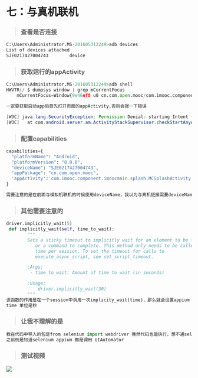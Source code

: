 # 七：与真机联机



> ### 查看是否连接

```python
C:\Users\Administrator.MS-201605312249>adb devices
List of devices attached
SJE0217427004743        device
```



> ### 获取运行的appActivity



```python
C:\Users\Administrator.MS-201605312249>adb shell
HWVTR:/ $ dumpsys window | grep mCurrentFocus
    mCurrentFocus=Window{9e46ef8 u0 cn.com.open.mooc/com.imooc.component.imoocmain.splash.MCSplashActivity}
```

```python
一定要获取启动app后首先打开页面的appActivity,否则会报一下错误
```

```java
[W3C] java.lang.SecurityException: Permission Denial: starting Intent { flg=0x10000000 cmp=cn.com.open.mooc/com.imooc.component.imoocmain.index.MCMainActivity } from null (pid=23282, uid=2000) not exported from uid 10130
[W3C] 	at com.android.server.am.ActivityStackSupervisor.checkStartAnyActivityPermission(ActivityStackSupervisor.java:1877)
```





> ### 配置capabilities



```python
capabilities={
  "platformName": "Android",
  "platformVersion": "8.0.0",
  "deviceName": "SJE0217427004743",
  "appPackage": "cn.com.open.mooc",
  'appActivity':'com.imooc.component.imoocmain.splash.MCSplashActivity'
}
```

```python
需要注意的是在前面与模拟机联机的时候使用deviceName，我以为与真机链接需要deviceName 和udid 一起使用呢,其实使用deviceName 就可以了
```



> ### 其他需要注意的

```python
driver.implicitly_wait(5)
 def implicitly_wait(self, time_to_wait):
        """
        Sets a sticky timeout to implicitly wait for an element to be found,
           or a command to complete. This method only needs to be called one
           time per session. To set the timeout for calls to
           execute_async_script, see set_script_timeout.

        :Args:
         - time_to_wait: Amount of time to wait (in seconds)

        :Usage:
            driver.implicitly_wait(30)
        """
该函数的作用是在一个session中调用一次implicity_wait(time)，那么就会设置appium server在当前session中与设备进行交互的时候会设置等待时间，如 查找元素等待，命令执行等待，
time 单位是秒
```





> ### 让我不理解的是



```python
我在代码中导入的包是from selenium import webdriver 竟然代码也能执行，想不通selenium 和selenium 之间的区别，
之前倒是知道selenium appium 都是调用 UIAutomator
```





> ### 测试视频



<img src="C:\Users\Administrator.MS-201605312249\Desktop\vedio\appium_4与真机连接.gif">

